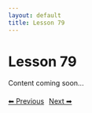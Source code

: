 ```yaml
---
layout: default
title: Lesson 79
---
```


# Lesson 79

Content coming soon...

<div style="margin-top: 20px;">
<a href="/docs/Intermediate/Lessons/lesson_78.md" style="margin-right: 10px;">⬅ Previous</a><a href="/docs/Intermediate/Lessons/lesson_80.md">Next ➡</a>
</div>
